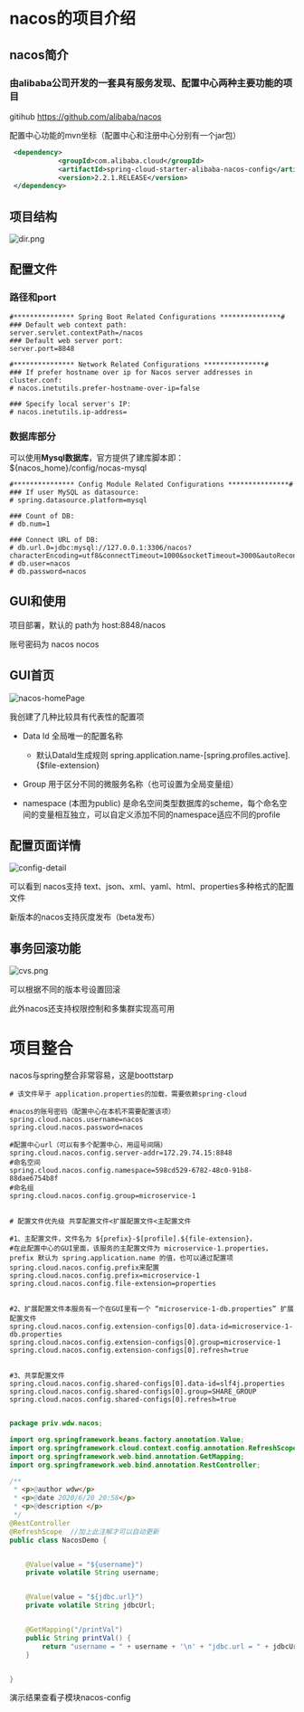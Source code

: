 # nacos的项目介绍



## nacos简介

### 由alibaba公司开发的一套具有服务发现、配置中心两种主要功能的项目

gitihub https://github.com/alibaba/nacos



配置中心功能的mvn坐标（配置中心和注册中心分别有一个jar包）

```xml
 <dependency>
            <groupId>com.alibaba.cloud</groupId>
            <artifactId>spring-cloud-starter-alibaba-nacos-config</artifactId>
            <version>2.2.1.RELEASE</version>
 </dependency>
```

[^alibaba-cloud]: 是阿里对spring-cloud框架的实现，和常用的netfix的实现有所不同



## 项目结构

![dir.png](https://github.com/wongdw/config/blob/master/nacos/img/dir.png)



## 配置文件 

### 路径和port

```properties
#*************** Spring Boot Related Configurations ***************#
### Default web context path:
server.servlet.contextPath=/nacos
### Default web server port:
server.port=8848

#*************** Network Related Configurations ***************#
### If prefer hostname over ip for Nacos server addresses in cluster.conf:
# nacos.inetutils.prefer-hostname-over-ip=false

### Specify local server's IP:
# nacos.inetutils.ip-address=
```



###  数据库部分

 可以使用**Mysql数据库**，官方提供了建库脚本即：${nacos_home}/config/nocas-mysql

```properties
#*************** Config Module Related Configurations ***************#
### If user MySQL as datasource:
# spring.datasource.platform=mysql

### Count of DB:
# db.num=1

### Connect URL of DB:
# db.url.0=jdbc:mysql://127.0.0.1:3306/nacos?characterEncoding=utf8&connectTimeout=1000&socketTimeout=3000&autoReconnect=true&useUnicode=true&useSSL=false&serverTimezone=UTC
# db.user=nacos
# db.password=nacos
```



## GUI和使用

[^使用版本号]: stable-1.3.0

项目部署，默认的 path为   host:8848/nacos  

账号密码为 nacos nocos



## GUI首页

![nacos-homePage](https://github.com/wongdw/config/blob/master/nacos/img/nacos-homePage.png)

我创建了几种比较具有代表性的配置项

- Data Id 全局唯一的配置名称 

  - 默认DataId生成规则  spring.application.name-[spring.profiles.active].{$file-extension}

- Group 用于区分不同的微服务名称（也可设置为全局变量组）

- namespace (本图为public) 是命名空间类型数据库的scheme，每个命名空间的变量相互独立，可以自定义添加不同的namespace适应不同的profile

  



## 配置页面详情

![config-detail](https://github.com/wongdw/config/blob/master/nacos/img/config-detail.png)



可以看到 nacos支持 text、json、xml、yaml、html、properties多种格式的配置文件

新版本的nacos支持灰度发布（beta发布）



## 事务回滚功能

![cvs.png](https://github.com/wongdw/config/blob/master/nacos/img/cvs.png)

可以根据不同的版本号设置回滚

此外nacos还支持权限控制和多集群实现高可用


# 项目整合
nacos与spring整合非常容易，这是boottstarp

```properties
# 该文件早于 application.properties的加载，需要依赖spring-cloud

#nacos的账号密码（配置中心在本机不需要配置该项）
spring.cloud.nacos.username=nacos
spring.cloud.nacos.password=nacos

#配置中心url（可以有多个配置中心，用逗号间隔）
spring.cloud.nacos.config.server-addr=172.29.74.15:8848
#命名空间
spring.cloud.nacos.config.namespace=598cd529-6782-48c0-91b8-88dae6754b8f
#命名组
spring.cloud.nacos.config.group=microservice-1


# 配置文件优先级 共享配置文件<扩展配置文件<主配置文件

#1、主配置文件，文件名为 ${prefix}-$[profile].${file-extension}，
#在此配置中心的GUI里面，该服务的主配置文件为 microservice-1.properties，prefix 默认为 spring.application.name 的值，也可以通过配置项 spring.cloud.nacos.config.prefix来配置
spring.cloud.nacos.config.prefix=microservice-1
spring.cloud.nacos.config.file-extension=properties


#2、扩展配置文件本服务有一个在GUI里有一个 “microservice-1-db.properties” 扩展配置文件
spring.cloud.nacos.config.extension-configs[0].data-id=microservice-1-db.properties
spring.cloud.nacos.config.extension-configs[0].group=microservice-1
spring.cloud.nacos.config.extension-configs[0].refresh=true


#3、共享配置文件
spring.cloud.nacos.config.shared-configs[0].data-id=slf4j.properties
spring.cloud.nacos.config.shared-configs[0].group=SHARE_GROUP
spring.cloud.nacos.config.shared-configs[0].refresh=true


```

```java
package priv.wdw.nacos;

import org.springframework.beans.factory.annotation.Value;
import org.springframework.cloud.context.config.annotation.RefreshScope;
import org.springframework.web.bind.annotation.GetMapping;
import org.springframework.web.bind.annotation.RestController;

/**
 * <p>@author wdw</p>
 * <p>@date 2020/6/20 20:58</p>
 * <p>@description </p>
 */
@RestController
@RefreshScope  //加上此注解才可以自动更新
public class NacosDemo {


    @Value(value = "${username}")
    private volatile String username;


    @Value(value = "${jdbc.url}")
    private volatile String jdbcUrl;


    @GetMapping("/printVal")
    public String printVal() {
        return "username = " + username + '\n' + "jdbc.url = " + jdbcUrl;
    }


}
```

演示结果查看子模块nacos-config